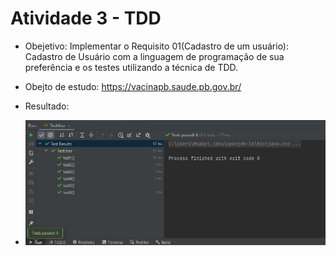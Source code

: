 # Atividade 3 - TDD

* Obejetivo: Implementar o Requisito 01(Cadastro de um usuário): Cadastro de Usuário com a linguagem de programação de sua preferência e os testes utilizando a técnica de TDD.
* Obejto de estudo: https://vacinapb.saude.pb.gov.br/

* Resultado:
* ![alt text](https://raw.githubusercontent.com/Moabebarbosaa/TesteSoftware/main/Atividade_3_TDD/Image/teste.PNG)
